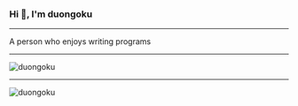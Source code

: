 ### Hi 👋, I'm duongoku

----

A person who enjoys writing programs

----

<p><img src="https://github-readme-stats.vercel.app/api/top-langs?username=duongoku&hide=html,css&show_icons=true&locale=en&layout=compact&theme=tokyonight" alt="duongoku"/></p>

----

<p><img src="https://github-readme-stats.vercel.app/api?username=duongoku&show_icons=true&locale=en&theme=tokyonight" alt="duongoku"/></p>
